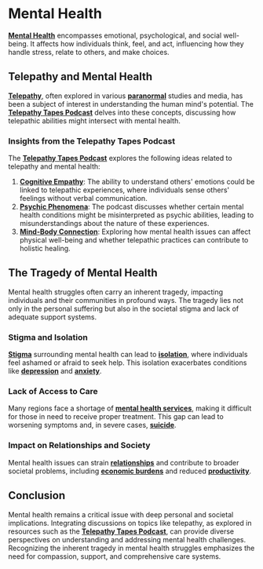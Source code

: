 # Mental Health

[**Mental Health**](mental_health.md) encompasses emotional, psychological, and social well-being. It affects how individuals think, feel, and act, influencing how they handle stress, relate to others, and make choices.

## **Telepathy and Mental Health**

[**Telepathy**](../TELEPATHY.md), often explored in various [**paranormal**](https://en.wikipedia.org/wiki/Paranormal) studies and media, has been a subject of interest in understanding the human mind's potential. The [**Telepathy Tapes Podcast**](https://thetelepathytapes.com/) delves into these concepts, discussing how telepathic abilities might intersect with mental health.

### Insights from the Telepathy Tapes Podcast

The [**Telepathy Tapes Podcast**](https://thetelepathytapes.com/) explores the following ideas related to telepathy and mental health:

1. [**Cognitive Empathy**](../COGNITIVE_EMPATHY.md): The ability to understand others' emotions could be linked to telepathic experiences, where individuals sense others' feelings without verbal communication.
2. [**Psychic Phenomena**](../PSYCHIC_PHENOMENA.md): The podcast discusses whether certain mental health conditions might be misinterpreted as psychic abilities, leading to misunderstandings about the nature of these experiences.
3. [**Mind-Body Connection**](../MIND_BODY_CONNECTION.md): Exploring how mental health issues can affect physical well-being and whether telepathic practices can contribute to holistic healing.

## **The Tragedy of Mental Health**

Mental health struggles often carry an inherent tragedy, impacting individuals and their communities in profound ways. The tragedy lies not only in the personal suffering but also in the societal stigma and lack of adequate support systems.

### **Stigma and Isolation**

[**Stigma**](../STIGMA.md) surrounding mental health can lead to [**isolation**](https://en.wikipedia.org/wiki/Social_isolation), where individuals feel ashamed or afraid to seek help. This isolation exacerbates conditions like [**depression**](https://en.wikipedia.org/wiki/Depression_\(mood\)) and [**anxiety**](https://en.wikipedia.org/wiki/Anxiety).

### **Lack of Access to Care**

Many regions face a shortage of [**mental health services**](../MENTAL_HEALTH_SERVICES.md), making it difficult for those in need to receive proper treatment. This gap can lead to worsening symptoms and, in severe cases, [**suicide**](https://en.wikipedia.org/wiki/Suicide).

### **Impact on Relationships and Society**

Mental health issues can strain [**relationships**](../RELATIONSHIPS.md) and contribute to broader societal problems, including [**economic burdens**](../ECONOMIC_BURDEN.md) and reduced [**productivity**](../PRODUCTIVITY.md).

## **Conclusion**

Mental health remains a critical issue with deep personal and societal implications. Integrating discussions on topics like telepathy, as explored in resources such as the [**Telepathy Tapes Podcast**](https://thetelepathytapes.com/), can provide diverse perspectives on understanding and addressing mental health challenges. Recognizing the inherent tragedy in mental health struggles emphasizes the need for compassion, support, and comprehensive care systems.
